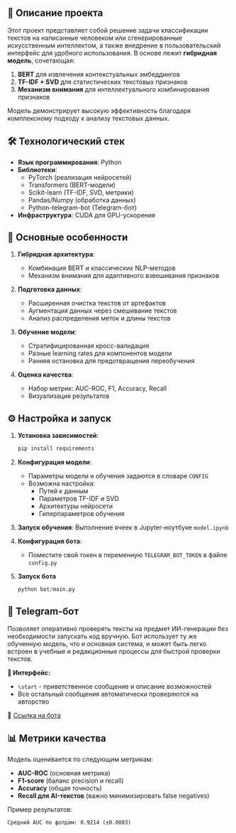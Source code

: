 ## 📌 Описание проекта

Этот проект представляет собой решение задачи классификации текстов на написанные человеком или сгенерированные искусственным интеллектом, а также внедрение в пользовательский интерфейс для удобного использования. В основе лежит **гибридная модель**, сочетающая:

1. **BERT** для извлечения контекстуальных эмбеддингов
2. **TF-IDF + SVD** для статистических текстовых признаков
3. **Механизм внимания** для интеллектуального комбинирования признаков

Модель демонстрирует высокую эффективность благодаря комплексному подходу к анализу текстовых данных.

## 🛠 Технологический стек

- **Язык программирования**: Python
- **Библиотеки**:
  - PyTorch (реализация нейросетей)
  - Transformers (BERT-модели)
  - Scikit-learn (TF-IDF, SVD, метрики)
  - Pandas/Numpy (обработка данных)
  - Python-telegram-bot (Telegram-бот)
- **Инфраструктура**: CUDA для GPU-ускорения


## 🚀 Основные особенности

1. **Гибридная архитектура**:
   - Комбинация BERT и классических NLP-методов
   - Механизм внимания для адаптивного взвешивания признаков

2. **Подготовка данных**:
   - Расширенная очистка текстов от артефактов
   - Аугментация данных через смешивание текстов
   - Анализ распределения меток и длины текстов

3. **Обучение модели**:
   - Стратифицированная кросс-валидация
   - Разные learning rates для компонентов модели
   - Ранняя остановка для предотвращения переобучения

4. **Оценка качества**:
   - Набор метрик: AUC-ROC, F1, Accuracy, Recall
   - Визуализация результатов

## ⚙️ Настройка и запуск

1. **Установка зависимостей**:
   ```bash
   pip install requirements
   ```

2. **Конфигурация модели**:
   - Параметры модели и обучения задаются в словаре `CONFIG`
   - Возможна настройка:
     - Путей к данным
     - Параметров TF-IDF и SVD
     - Архитектуры нейросети
     - Гиперпараметров обучения

3. **Запуск обучения**:
   Выполнение ячеек в Jupyter-ноутбуке `model.ipynb`

4. **Конфигурация бота**:
   - Поместите свой токен в переменную ``TELEGRAM_BOT_TOKEN`` в файлe ``config.py``
5. **Запуск бота**
    ```python
   python bot/main.py
   ```

## 🤖 Telegram-бот

Позволяет оперативно проверять тексты на предмет ИИ-генерации без необходимости запускать код вручную.
Бот использует ту же обученную модель, что и основная система, и может быть легко встроен в учебные и редакционные процессы для быстрой проверки текстов.

**📱 Интерфейс:**
- ``\start`` - приветственное сообщение и описание возможностей
- Все остальный сообщения автоматически проверяются на авторство

🔗 [Ссылка на бота](https://t.me/AI_Generated_Detect_bot)


## 📊 Метрики качества

Модель оценивается по следующим метрикам:
- **AUC-ROC** (основная метрика)
- **F1-score** (баланс precision и recall)
- **Accuracy** (общая точность)
- **Recall для AI-текстов** (важно минимизировать false negatives)

Пример результатов:
```
Средний AUC по фолдам: 0.9214 (±0.0083)
```
